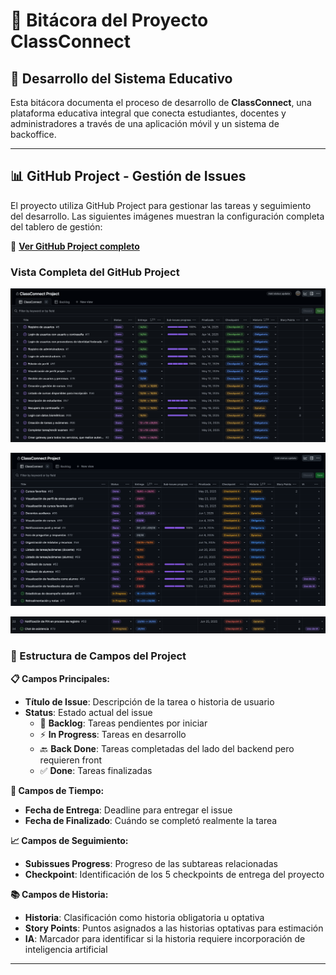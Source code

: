# 📝 Bitácora del Proyecto ClassConnect

## 🚀 Desarrollo del Sistema Educativo

Esta bitácora documenta el proceso de desarrollo de **ClassConnect**, una plataforma educativa integral que conecta estudiantes, docentes y administradores a través de una aplicación móvil y un sistema de backoffice.

---

## 📊 GitHub Project - Gestión de Issues

El proyecto utiliza GitHub Project para gestionar las tareas y seguimiento del desarrollo. Las siguientes imágenes muestran la configuración completa del tablero de gestión:

🔗 **[Ver GitHub Project completo](https://github.com/orgs/TP-ClassConnect-G6/projects/1/views/1)**

### Vista Completa del GitHub Project
![GitHub Project - Vista 1: Configuración de campos y estados](image.png)

![GitHub Project - Vista 2: Campos de gestión y seguimiento](image-1.png)

![GitHub Project - Vista 3: Campos de control y entrega](image-2.png)

### 🔧 Estructura de Campos del Project

**📋 Campos Principales:**
- **Título de Issue**: Descripción de la tarea o historia de usuario
- **Status**: Estado actual del issue
  - 🔄 **Backlog**: Tareas pendientes por iniciar
  - ⚡ **In Progress**: Tareas en desarrollo
  - 🔙 **Back Done**: Tareas completadas del lado del backend pero requieren front
  - ✅ **Done**: Tareas finalizadas

**📅 Campos de Tiempo:**
- **Fecha de Entrega**: Deadline para entregar el issue
- **Fecha de Finalizado**: Cuándo se completó realmente la tarea

**📈 Campos de Seguimiento:**
- **Subissues Progress**: Progreso de las subtareas relacionadas
- **Checkpoint**: Identificación de los 5 checkpoints de entrega del proyecto

**📚 Campos de Historia:**
- **Historia**: Clasificación como historia obligatoria u optativa
- **Story Points**: Puntos asignados a las historias optativas para estimación
- **IA**: Marcador para identificar si la historia requiere incorporación de inteligencia artificial

---



